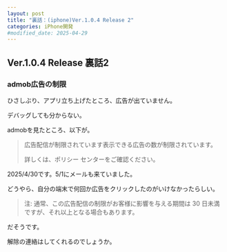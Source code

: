 ```yaml
---
layout: post
title: "裏話：(iphone)Ver.1.0.4 Release 2"
categories: iPhone開発
#modified_date: 2025-04-29
---
```


[link-3]: https://apple.co/4jAiQKn

## Ver.1.0.4 Release 裏話2

### admob広告の制限

ひさしぶり、アプリ立ち上げたところ、広告が出ていません。

デバッグしても分からない。

admobを見たところ、以下が。

> 広告配信が制限されています表示できる広告の数が制限されています。
>
>詳しくは、ポリシー センターをご確認ください。

2025/4/30です。5/1にメールも来ていました。

どうやら、自分の端末で何回か広告をクリックしたのがいけなかったらしい。

> 注: 通常、この広告配信の制限がお客様に影響を与える期間は 30 日未満ですが、それ以上となる場合もあります。

だそうです。

解除の連絡はしてくれるのでしょうか。
